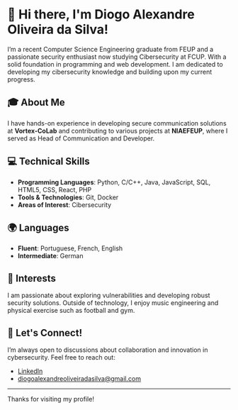 # 👋 Hi there, I'm Diogo Alexandre Oliveira da Silva!

I’m a recent Computer Science Engineering graduate from FEUP and a passionate security enthusiast now studying Cibersecurity at FCUP. With a solid foundation in programming and web development. I am dedicated to developing my cibersecurity knowledge and building upon my current progress.

## 🎓 About Me

I have hands-on experience in developing secure communication solutions at **Vortex-CoLab** and contributing to various projects at **NIAEFEUP**, where I served as Head of Communication and Developer.

## 💻 Technical Skills

- **Programming Languages**: Python, C/C++, Java, JavaScript, SQL, HTML5, CSS, React, PHP
- **Tools & Technologies**: Git, Docker
- **Areas of Interest**: Cibersecurity

## 🌍 Languages

- **Fluent**: Portuguese, French, English
- **Intermediate**: German

## 🎯 Interests

I am passionate about exploring vulnerabilities and developing robust security solutions. Outside of technology, I enjoy music engineering and physical exercise such as football and gym.

## 🤝 Let's Connect!

I’m always open to discussions about collaboration and innovation in cybersecurity. Feel free to reach out:

- [LinkedIn](https://www.linkedin.com/in/diogoalexandreoliveiradasilva/)
- diogoalexandreoliveiradasilva@gmail.com

---

Thanks for visiting my profile!
